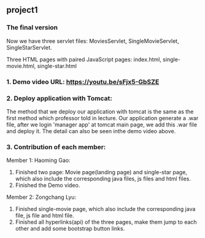 ## project1

### The final version

Now we have three servlet files: MoviesServlet, SingleMovieServlet, SingleStarServlet.

Three HTML pages with paired JavaScript pages: index.html, single-movie.html, single-star.html


### 1. Demo video URL: https://youtu.be/sFjx5-GbSZE


### 2.  Deploy application with Tomcat:
The method that we deploy our application with tomcat is the same as the first method which professor told in lecture. 
Our application generate a .war file, after we login 'manager app' at tomcat main page, we add this .war file and deploy it.
The detail can also be seen inthe demo video above.

### 3. Contribution of each member:
Member 1: Haoming Gao:
1. Finished two page: Movie page(landing page) and single-star page, which also include the corresponding java files, js files and html files.
2. Finished the Demo video.

Member 2: Zongchang Lyu:
1. Finished single-movie page, which also include the corresponding java file, js file and html file.
2. Finished all hyperlinks(api) of the three pages, make them jump to each other and add some bootstrap button links.






